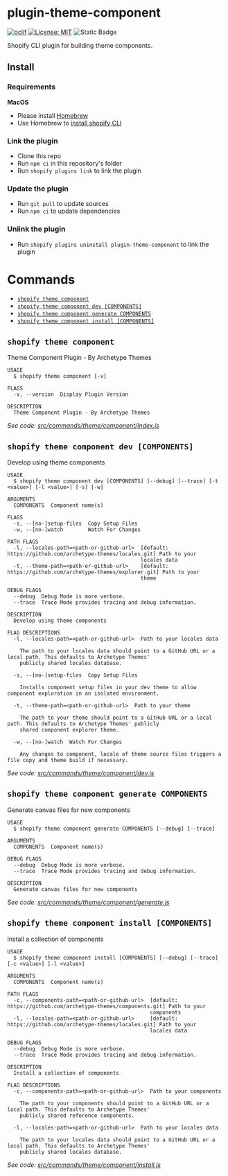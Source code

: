 # plugin-theme-component

[![oclif](https://img.shields.io/badge/cli-oclif-brightgreen.svg)](https://oclif.io)
[![License: MIT](https://img.shields.io/badge/License-MIT-yellow.svg)](https://opensource.org/licenses/MIT)
![Static Badge](https://img.shields.io/badge/Node.js-v18.12.0-blue)

Shopify CLI plugin for building theme components.

## Install

### Requirements

**MacOS**

- Please install [Homebrew](https://brew.sh/)
- Use Homebrew to [install shopify CLI](https://shopify.dev/docs/themes/tools/cli/install#macos)

### Link the plugin

- Clone this repo
- Run `npm ci` in this repository's folder
- Run `shopify plugins link` to link the plugin

### Update the plugin

- Run `git pull` to update sources
- Run `npm ci` to update dependencies

### Unlink the plugin

- Run `shopify plugins uninstall plugin-theme-component` to link the plugin

# Commands

<!-- commands -->

- [`shopify theme component`](#shopify-theme-component)
- [`shopify theme component dev [COMPONENTS]`](#shopify-theme-component-dev-components)
- [`shopify theme component generate COMPONENTS`](#shopify-theme-component-generate-components)
- [`shopify theme component install [COMPONENTS]`](#shopify-theme-component-install-components)

## `shopify theme component`

Theme Component Plugin - By Archetype Themes

```
USAGE
  $ shopify theme component [-v]

FLAGS
  -v, --version  Display Plugin Version

DESCRIPTION
  Theme Component Plugin - By Archetype Themes
```

_See code: [src/commands/theme/component/index.js](https://github.com/archetype-themes/plugin-theme-component/blob/v3.0.0/src/commands/theme/component/index.js)_

## `shopify theme component dev [COMPONENTS]`

Develop using theme components

```
USAGE
  $ shopify theme component dev [COMPONENTS] [--debug] [--trace] [-t <value>] [-l <value>] [-s] [-w]

ARGUMENTS
  COMPONENTS  Component name(s)

FLAGS
  -s, --[no-]setup-files  Copy Setup Files
  -w, --[no-]watch        Watch For Changes

PATH FLAGS
  -l, --locales-path=<path-or-github-url>  [default: https://github.com/archetype-themes/locales.git] Path to your
                                           locales data
  -t, --theme-path=<path-or-github-url>    [default: https://github.com/archetype-themes/explorer.git] Path to your
                                           theme

DEBUG FLAGS
  --debug  Debug Mode is more verbose.
  --trace  Trace Mode provides tracing and debug information.

DESCRIPTION
  Develop using theme components

FLAG DESCRIPTIONS
  -l, --locales-path=<path-or-github-url>  Path to your locales data

    The path to your locales data should point to a GitHub URL or a local path. This defaults to Archetype Themes'
    publicly shared locales database.

  -s, --[no-]setup-files  Copy Setup Files

    Installs component setup files in your dev theme to allow component exploration in an isolated environment.

  -t, --theme-path=<path-or-github-url>  Path to your theme

    The path to your theme should point to a GitHub URL or a local path. This defaults to Archetype Themes' publicly
    shared component explorer theme.

  -w, --[no-]watch  Watch For Changes

    Any changes to component, locale of theme source files triggers a file copy and theme build if necessary.
```

_See code: [src/commands/theme/component/dev.js](https://github.com/archetype-themes/plugin-theme-component/blob/v3.0.0/src/commands/theme/component/dev.js)_

## `shopify theme component generate COMPONENTS`

Generate canvas files for new components

```
USAGE
  $ shopify theme component generate COMPONENTS [--debug] [--trace]

ARGUMENTS
  COMPONENTS  Component name(s)

DEBUG FLAGS
  --debug  Debug Mode is more verbose.
  --trace  Trace Mode provides tracing and debug information.

DESCRIPTION
  Generate canvas files for new components
```

_See code: [src/commands/theme/component/generate.js](https://github.com/archetype-themes/plugin-theme-component/blob/v3.0.0/src/commands/theme/component/generate.js)_

## `shopify theme component install [COMPONENTS]`

Install a collection of components

```
USAGE
  $ shopify theme component install [COMPONENTS] [--debug] [--trace] [-c <value>] [-l <value>]

ARGUMENTS
  COMPONENTS  Component name(s)

PATH FLAGS
  -c, --components-path=<path-or-github-url>  [default: https://github.com/archetype-themes/components.git] Path to your
                                              components
  -l, --locales-path=<path-or-github-url>     [default: https://github.com/archetype-themes/locales.git] Path to your
                                              locales data

DEBUG FLAGS
  --debug  Debug Mode is more verbose.
  --trace  Trace Mode provides tracing and debug information.

DESCRIPTION
  Install a collection of components

FLAG DESCRIPTIONS
  -c, --components-path=<path-or-github-url>  Path to your components

    The path to your components should point to a GitHub URL or a local path. This defaults to Archetype Themes'
    publicly shared reference components.

  -l, --locales-path=<path-or-github-url>  Path to your locales data

    The path to your locales data should point to a GitHub URL or a local path. This defaults to Archetype Themes'
    publicly shared locales database.
```

_See code: [src/commands/theme/component/install.js](https://github.com/archetype-themes/plugin-theme-component/blob/v3.0.0/src/commands/theme/component/install.js)_

<!-- commandsstop -->
